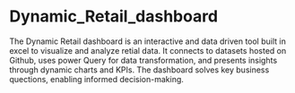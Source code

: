 # Dynamic_Retail_dashboard
The Dynamic Retail dashboard is an interactive and data driven tool built in excel to visualize and analyze retial data. It connects to datasets hosted on Github, uses power Query for data transformation, and presents insights through dynamic charts and KPIs. The dashboard solves key business quections, enabling informed decision-making.
